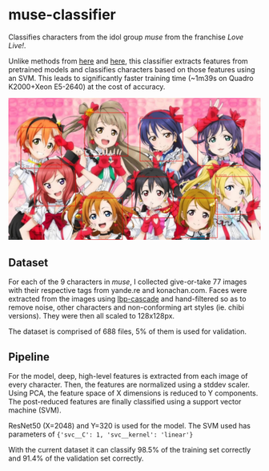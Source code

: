 # muse-classifier

Classifies characters from the idol group *muse* from the franchise *Love Live!*.

Unlike methods from [here](https://github.com/freedomofkeima/transfer-learning-anime) and [here](http://christina.hatenablog.com/entry/2015/01/23/212541), this classifier extracts features from pretrained models and classifies characters based on those features using an SVM. This leads to significantly faster training time (~1m39s on Quadro K2000+Xeon E5-2640) at the cost of accuracy.

![preview](preview.jpeg "Preview")

## Dataset

For each of the 9 characters in *muse*, I collected give-or-take 77 images with their respective tags from yande.re and konachan.com. Faces were extracted from the images using [lbp-cascade](https://github.com/nagadomi/lbpcascade_animeface) and hand-filtered so as to remove noise, other characters and non-conforming art styles (ie. chibi versions). They were then all scaled to 128x128px.

The dataset is comprised of 688 files, 5% of them is used for validation.

## Pipeline

For the model, deep, high-level features is extracted from each image of every character. Then, the features are normalized using a stddev scaler. Using PCA, the feature space of X dimensions is reduced to Y components. The post-reduced features are finally classified using a support vector machine (SVM).

ResNet50 (X=2048) and Y=320 is used for the model. The SVM used has parameters of `{'svc__C': 1, 'svc__kernel': 'linear'}`

With the current dataset it can classify 98.5% of the training set correctly and 91.4% of the validation set correctly.
